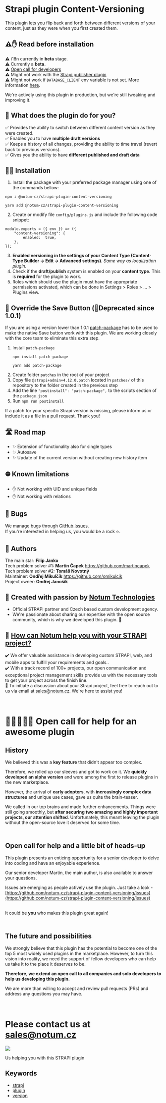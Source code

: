 # Strapi plugin Content-Versioning

This plugin lets you flip back and forth between different versions of your content, just as they were when you first created them.

## ⚠️✋ Read before installation

⚠️ i18n currently in **beta** stage.  
⚠️ Currently a **beta.**   
⚠️ [Open call for developers](#history)  
⚠️ Might not work with the [Strapi publisher plugin](https://market.strapi.io/plugins/strapi-plugin-publisher)  
⚠️ Might not work if `DATABASE_CLIENT` env variable is not set. More information [here](https://github.com/notum-cz/strapi-plugin-content-versioning/issues/113).

We're actively using this plugin in production, but we're still tweaking and improving it.


## 🙉 What does the plugin do for you?

✅ Provides the ability to switch between different content version as they were created.  
✅ Enables you to have **multiple draft versions** <br>
✅ Keeps a history of all changes, providing the ability to time travel (revert back to previous versions). <br>
✅ Gives you the ability to have  **different published and draft data** <br>

## 🧑‍💻 Installation

1. Install the package with your preferred package manager using one of the commands bellow:

```
npm i @notum-cz/strapi-plugin-content-versioning
```
```
yarn add @notum-cz/strapi-plugin-content-versioning
```
2. Create or modify file `config/plugins.js` and include the following code snippet:

```
module.exports = ({ env }) => ({
	"content-versioning": {
		enabled:  true,
	},
});
```

3. **Enabled versioning in the settings of your Content Type (Content-Type Builder -> Edit -> Advanced settings)**. _Same way as localization plugin._
2. Check if the **draft/publish** system is enabled on your **content type.** This is **required** for the plugin to work.
3. Roles which should use the plugin must have the appropriate permissions activated, which can be done in Settings > Roles > ... > Plugins view.


## 💾 Override the Save Button (🚨Deprecated since 1.0.1)

If you are using a version lower than 1.0.1 [patch-package](https://www.npmjs.com/package/patch-package) has to be used to make the native Save button work with this plugin. We are working closely with the core team to eliminate this extra step.

1. Install `patch-package`
   ```
   npm install patch-package
   ```
   ```
   yarn add patch-package
   ```
2. Create folder `patches` in the root of your project
3. Copy file `@strapi+admin+4.12.0.patch` located in  `patches/` of this repository to the folder created in the previous step
4. Add the line `"postinstall": "patch-package",` to the scripts section of the `package.json`
5. Run `npm run postinstall`

If a patch for your specific Strapi version is missing, please inform us or include it as a file in a pull request. Thank you!

## 🛣️ Road map

- ✨ Extension of functionality also for single types
- ✨ Autosave
- ✨ Update of the current version without creating new history item

## ⛔️ Known limitations

- ✋  Not working with UID and unique fields
- ✋  Not working with relations

## 🐛 Bugs

We manage bugs through [GitHub Issues](https://github.com/notum-cz/strapi-plugin-content-versioning/issues). <br>
If you're interested in helping us, you would be a rock  ⭐.

## 🧔 Authors

The main star: **Filip Janko** <br>
Tech problem solver #1: **Martin Čapek** https://github.com/martincapek <br>
Tech problem solver #2: **Tomáš Novotný** <br>
Maintainer: **Ondřej Mikulčík** https://github.com/omikulcik <br>
Project owner: **Ondřej Janošík** <br>

## 🚀 Created with passion by [Notum Technologies](https://notum.cz/en)

- Official STRAPI partner and Czech based custom development agency.
- We're passionate about sharing our expertise with the open source community, which is why we developed this plugin. 🖤

## 🎯 [How can Notum help you with your STRAPI project?](https://notum.cz/en/strapi/)

✔️ We offer valuable assistance in developing custom STRAPI, web, and mobile apps to fulfill your requirements and goals.. <br>
✔️ With a track record of 100+ projects, our open communication and exceptional project management skills provide us with the necessary tools to get your project across the finish line.<br>
📅 To initiate a discussion about your Strapi project, feel free to reach out to us via email at sales@notum.cz. We're here to assist you!

# <br> 📣👨‍💻👩‍💻 Open call for help for an awesome plugin
## History

We believed this was a **key feature** that didn't appear too complex.

Therefore, we rolled up our sleeves and got to work on it. We **quickly developed an alpha version** and were among the first to release plugins in the new marketplace.

However, the arrival of **early adopters**, with **increasingly complex data structures** and unique use cases, gave us quite the brain-teaser.

We called in our top brains and made further enhancements. Things were still going smoothly, but **after securing two amazing and highly important projects, our attention shifted**. Unfortunately, this meant leaving the plugin without the open-source love it deserved for some time.

## <br /> Open call for help and a little bit of heads-up

This plugin presents an enticing opportunity for a senior developer to delve into coding and have an enjoyable experience.

Our senior developer Martin, the main author, is also available to answer your questions.

Issues are emerging as people actively use the plugin. Just take a look - [https://github.com/notum-cz/strapi-plugin-content-versioning/issues](https://github.com/notum-cz/strapi-plugin-content-versioning/issues)

<br> It could be **you** who makes this plugin great again!

## <br /> The future and possibilities

We strongly believe that this plugin has the potential to become one of the top 5 most widely used plugins in the marketplace. However, to turn this vision into reality, we need the support of fellow developers who can help us take it to the place it deserves to be.

**Therefore, we extend an open call to all companies and solo developers to help us developing this plugin.**

We are more than willing to accept and review pull requests (PRs) and address any questions you may have.

# <br> Please contact us at sales@notum.cz

![](https://cdn-images-1.medium.com/max/1200/1*4KRSunIx8v3tcYHyxKSYXQ.jpeg)

Us helping you with this STRAPI plugin

## Keywords

- [strapi](https://www.npmjs.com/search?q=keywords:strapi)
- [plugin](https://www.npmjs.com/search?q=keywords:plugin)
- [version](https://www.npmjs.com/search?q=keywords:version)

